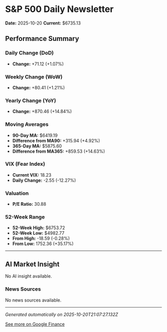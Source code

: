 # S&P 500 Daily Newsletter

**Date:** 2025-10-20
**Current:** $6735.13

## Performance Summary

### Daily Change (DoD)
- **Change:** +71.12 (+1.07%)

### Weekly Change (WoW)
- **Change:** +80.41 (+1.21%)

### Yearly Change (YoY)
- **Change:** +870.46 (+14.84%)

### Moving Averages
- **90-Day MA:** $6419.19
- **Difference from MA90:** +315.94 (+4.92%)
- **365-Day MA:** $5875.60
- **Difference from MA365:** +859.53 (+14.63%)

### VIX (Fear Index)
- **Current VIX:** 18.23
- **Daily Change:** -2.55 (-12.27%)

### Valuation
- **P/E Ratio:** 30.88

### 52-Week Range
- **52-Week High:** $6753.72
- **52-Week Low:** $4982.77
- **From High:** -18.59 (-0.28%)
- **From Low:** 1752.36 (+35.17%)

---

## AI Market Insight

No AI insight available.

### News Sources
No news sources available.

---

*Generated automatically on 2025-10-20T21:07:27.132Z*

[See more on Google Finance](https://www.google.com/finance/quote/.INX:INDEXSP)
